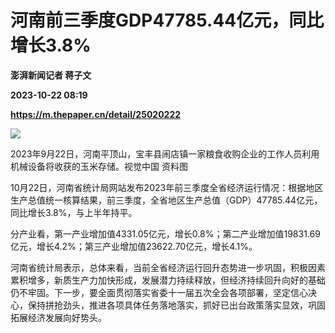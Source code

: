 # 河南前三季度GDP47785.44亿元，同比增长3.8%
**澎湃新闻记者 蒋子文**

**2023-10-22 08:19**

**https://m.thepaper.cn/detail/25020222**

![](https://imagecloud.thepaper.cn/thepaper/image/275/154/397.jpg)

2023年9月22日，河南平顶山，宝丰县闹店镇一家粮食收购企业的工作人员利用机械设备将收获的玉米存储。视觉中国 资料图

10月22日，河南省统计局网站发布2023年前三季度全省经济运行情况：根据地区生产总值统一核算结果，前三季度，全省地区生产总值（GDP）47785.44亿元，同比增长3.8%，与上半年持平。

分产业看，第一产业增加值4331.05亿元，增长0.8%；第二产业增加值19831.69亿元，增长4.2%；第三产业增加值23622.70亿元，增长4.1%。

河南省统计局表示，总体来看，当前全省经济运行回升态势进一步巩固，积极因素累积增多，新质生产力加快形成，发展潜力持续释放，但经济持续回升向好的基础仍不牢固。下一步，要全面贯彻落实省委十一届五次全会各项部署，坚定信心决心，保持拼抢劲头，推进各项具体任务落地落实，抓好已出台政策落实显效，巩固拓展经济发展向好势头。